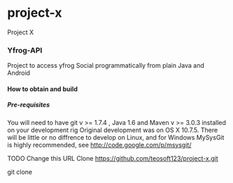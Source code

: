project-x
=========

Project X

### Yfrog-API ###

Project to access yfrog Social programmatically from plain Java and Android

#### How to obtain and build ####

##### Pre-requisites #####

You will need to have git v >= 1.7.4 , Java 1.6 and Maven v >= 3.0.3 installed on your development rig
Original development was on OS X 10.7.5. There will be little or no diffrence to develop on Linux,
and for Windows MySysGit is highly recommended, see http://code.google.com/p/msysgit/  

TODO Change this URL Clone https://github.com/teosoft123/project-x.git 



git clone
  